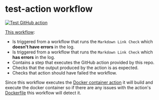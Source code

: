 # test-action workflow

[![Test GitHub action](https://github.com/edumserrano/markdown-link-check-log-parser/actions/workflows/test-action.yml/badge.svg)](https://github.com/edumserrano/markdown-link-check-log-parser/actions/workflows/test-action.yml)

[This workflow](/.github/workflows/test-action.yml):

- Is triggered from a workflow that runs the `Markdown Link Check` which **doesn't have errors** in the log.
- Is triggered from a workflow that runs the `Markdown Link Check` which **has errors** in the log.
- Contains a step that executes the GitHub action provided by this repo.
- Checks that the output produced by the action is as expected.
- Checks that action should have failed the workflow.

Since this workflow executes the [Docker container action](https://docs.github.com/en/actions/creating-actions/creating-a-docker-container-action) it will build and execute the docker container so if there are any issues with the action's [Dockerfile](/Dockerfile) this workflow will detect it.
